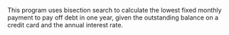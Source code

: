 This program uses bisection search to calculate the lowest fixed monthly payment to pay off debt in one year,
given the outstanding balance on a credit card and the annual interest rate.
